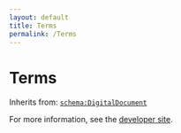 ```yaml
---
layout: default
title: Terms
permalink: /Terms
---
```


# Terms


Inherits from: [`schema:DigitalDocument`](https://schema.org/DigitalDocument)

For more information, see the [developer site](https://developer.openactive.io/data-model/types/).